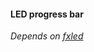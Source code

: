 #### LED progress bar
*Depends on [fxled](https://github.com/alexeychurchill/fxled "LED control for JavaFX")*
